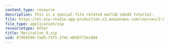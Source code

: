 ```yaml
---
content_type: resource
description: This is a special file related matlab ode45 tutorial.
file: https://ol-ocw-studio-app-production.s3.amazonaws.com/courses/2-086-numerical-computation-for-mechanical-engineers-spring-2013/87956599fad573f5274c4056773ec884_Recitation_9.zip
file_type: application/zip
resourcetype: Other
title: Recitation_9.zip
uid: 87956599-fad5-73f5-274c-4056773ec884
---
```

